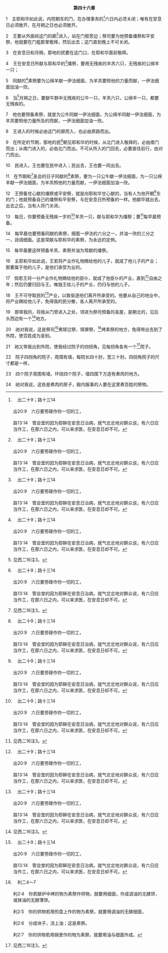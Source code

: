 <p style="text-align:center;font-weight:bold;">第四十六章</p>

1　主耶和华如此说，内院朝东的门，在办理事务的[^a]六日内必须关闭；唯有在安息日必须敞开，在月朔之日也必须敞开。

[^a]:　出二十9；路十三14<br><br>出20:9　六日要劳碌作你一切的工，<br><br>路13:14　管会堂的因为耶稣在安息日治病，就气忿忿地对群众说，有六日应当作工，在那六日之内，可以来求医，在安息日却不可。

2　王要从外面经这门的廊[^a]进入，站在门框旁边；祭司要为他预备燔祭和平安祭，他就要在门槛那里敬拜，然后出去；这门直到晚上不可关闭。

[^a]:　结四四3<br><br>结44:3　至于王，他必按王的位分，坐在其内，在耶和华面前吃饼；他必由这门的廊而入，也必由原路而出。

3　在安息日和月朔，那地的民要在这门口，在耶和华面前敬拜。

4　王在安息日所献与耶和华的[^a]燔祭，要用无残疾的羊羔六只，无残疾的公绵羊一只；

[^a]:　结四五17<br><br>结45:17　王的本分是在节期、月朔、安息日，就是以色列家一切所定的节期，奉上燔祭、素祭、奠祭。他要预备赎罪祭、素祭、燔祭和平安祭，为以色列家遮罪。

5　同献的[^a]素祭要为公绵羊献一伊法细面，为羊羔要照他的力量而献，一伊法细面加油一欣。

[^a]:　结四五24；四六7；11<br><br>结45:24　他也要预备素祭，就是为一只公牛同献一伊法细面，为一只公绵羊同献一伊法细面，每一伊法细面加油一欣。<br><br>结46:7　他也要预备素祭，就是为公牛同献一伊法细面，为公绵羊同献一伊法细面，为羊羔要照他力量所及的而献，一伊法细面加油一欣。<br><br>结46:11　在节期和圣会的日子同献的素祭，要为一只公牛献一伊法细面，为一只公绵羊献一伊法细面，为羊羔照他的力量而献，一伊法细面加油一欣。

6　当[^1]月朔之日，要献牛群中无残疾的公牛一只，羊羔六只，公绵羊一只，都要无残疾的。

[^1]:见西二16注3。

7　他也要预备素祭，就是为公牛同献一伊法细面，为公绵羊同献一伊法细面，为羊羔要照他力量所及的而献，一伊法细面加油一欣。

8　王进入的时候必由这门的廊而入，也必由原路而出。

9　在所定的节期，那地的民[^a]朝见耶和华的时候，从北门进入敬拜的，必由南门而出；从南门进入的，必由北门而出。不可从所入的门回去，必要直往前行，由对门而出。

[^a]:　出二三14～17；申十六16<br><br>出23:14　一年三次，你要向我守节。<br><br>出23:15　你要守除酵节，照我所吩咐你的，在亚笔月内所定的日期，吃无酵饼七天，因为你是在这月出埃及的。谁也不可空手朝见我。<br><br>出23:16　又要守收割节，所收割的是你田间所种、劳碌得来的初熟之物；也要在年底从田里收藏你劳碌得来之物时，守收藏节。<br><br>出23:17　你所有的男丁，要一年三次朝见主耶和华。<br><br>申16:16　你一切的男丁，要在除酵节、七七节、住棚节，一年三次，在耶和华你神所选择的地方朝见祂。他们不可空手朝见耶和华；

10　民进入，王也要在民中进入；民出去，王也要一同出去。

11　在节期和[^1]圣会的日子同献的[^a]素祭，要为一只公牛献一伊法细面，为一只公绵羊献一伊法细面，为羊羔照他的力量而献，一伊法细面加油一欣。

[^1]:或，所定的节期。

[^a]:　结四五24<br><br>结45:24　他也要预备素祭，就是为一只公牛同献一伊法细面，为一只公绵羊同献一伊法细面，每一伊法细面加油一欣。

12　王预备甘心献的燔祭或平安祭，就是向耶和华甘心献的，当有人为他开朝[^a]东的门；他就预备自己的燔祭和平安祭，与在安息日所预备的一样。他献毕就出去，出去之后，当有人将门关闭。

[^a]:　结四四1；四六1<br><br>结44:1　祂又带我回到圣所朝东的外门；那门关闭了。<br><br>结46:1　主耶和华如此说，内院朝东的门，在办理事务的六日内必须关闭；唯有在安息日必须敞开，在月朔之日也必须敞开。

13　每日，你要预备无残疾一岁的[^a]羊羔一只，献与耶和华为燔祭；要[^1]每早晨预备。

[^1]:摩西的律法要求日常所献的燔祭，要在早晨和黄昏献上(民二八3～4)；但在这里没有黄昏献的祭。这可能指明，祭司在千年国的事奉里是没有黄昏的；他们一直在早晨的新鲜里。

[^a]:　出二九38；民二八3<br><br>出29:38　你每天所要献在坛上的，就是两只一岁的羊羔；<br><br>民28:3　又要对他们说，你们要献给耶和华的火祭，就是没有残疾、一岁的公羊羔，每日两只，作为常献的燔祭。

14　每早晨也要预备同献的素祭，细面一伊法的六分之一，并油一欣的三分之一，润调细面。这是常献与耶和华的素祭，为永远的定例。

15　每早晨要这样预备羊羔、素祭并油为常献的燔祭。

16　主耶和华如此说，王若将产业作礼物赐给他的儿子，就成了他儿子的产业；那要属于他的儿子，是他们承受为业的。

17　倘若王将一分产业作礼物赐给他的臣仆，就成了他臣仆的产业，直到[^a]自由之年；然后仍要归回与王。唯独王给儿子的产业，仍归与他的儿子。

[^a]:　利二五10<br><br>利25:10　你们要将第五十年分别为圣，在遍地向一切的居民宣告自由。这年必为你们的禧年，各人要归回自己的产业，归回本家。

18　王不可夺取民的[^a]产业，以致驱逐他们离开所承受的。他要从自己的地业中，将产业赐给他儿子，免得我的民分散，各人离开所承受的。

[^a]:　结四五8<br><br>结45:8　这地在以色列中必归王为业。我所立的王必不再欺压我的民，却要按支派将地给以色列家。

19　那带我的，将我从门旁进入之处，领进为祭司预备的圣屋，是朝北的，见后头西边有一个[^1]地方。

[^1]:圣屋里面的地方，乃是祭司煮供物、烤素祭的地方(19～20)。这些地方是为着祭司的，而21～24节的院子是为着百姓的。

20　祂对我说，这是祭司[^a]煮赎愆祭、赎罪祭，[^b]烤素祭的地方，免得带出去到了外院，使百姓成为圣别。

[^a]:　代下三五13<br><br>代下35:13　他们按着定例，用火烤逾越节的羊羔；别的圣物用锅，用鼎，用盘煮了，速速地送给所有一般的民众。

[^b]:　利二4～7<br><br>利2:4　你若献炉中烤的物为素祭作供物，就要用细面，作成调油的无酵饼，或抹油的无酵薄饼。<br><br>利2:5　你的供物若用煎盘上作的物为素祭，就要用调油的无酵细面，<br><br>利2:6　分成块子，浇上油；这是素祭。<br><br>利2:7　你的供物若用锅里作的物为素祭，就要用油与细面作成。

21　祂又带我出到外院，使我经过院子的四拐角，见每拐角各有一个[^1]院子。

[^1]:在外院四个拐角处四个有围墙的院子，是煮百姓祭物的房子(21～24)。这指明靠着神的恩典，预备基督给人享受的这事，正扩展到每一角落，使基督随处可得。拐角房子的尺寸是四十乘三十(22)。四十这数字表征试炼和试验(太四1～2，来三9)，这里乃是指明基督若没有受苦、受试验和试炼，就无法被“烹煮”，预备给我们享受。

22　院子四拐角的院子，周围有墙，每院长四十肘，宽三十肘。四拐角院子的尺寸都是一样，

23　四个院子周围有墙，环绕四个院子，墙四围下方造有煮肉的地方。

24　祂对我说，这些是煮肉的房子，殿内服事的人要在这里煮百姓的祭物。

